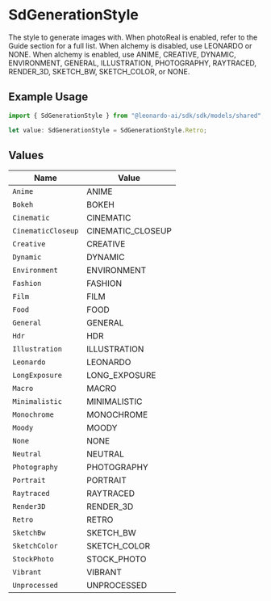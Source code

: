# SdGenerationStyle

The style to generate images with. When photoReal is enabled, refer to the Guide section for a full list. When alchemy is disabled, use LEONARDO or NONE. When alchemy is enabled, use ANIME, CREATIVE, DYNAMIC, ENVIRONMENT, GENERAL, ILLUSTRATION, PHOTOGRAPHY, RAYTRACED, RENDER_3D, SKETCH_BW, SKETCH_COLOR, or NONE.

## Example Usage

```typescript
import { SdGenerationStyle } from "@leonardo-ai/sdk/sdk/models/shared";

let value: SdGenerationStyle = SdGenerationStyle.Retro;
```

## Values

| Name               | Value              |
| ------------------ | ------------------ |
| `Anime`            | ANIME              |
| `Bokeh`            | BOKEH              |
| `Cinematic`        | CINEMATIC          |
| `CinematicCloseup` | CINEMATIC_CLOSEUP  |
| `Creative`         | CREATIVE           |
| `Dynamic`          | DYNAMIC            |
| `Environment`      | ENVIRONMENT        |
| `Fashion`          | FASHION            |
| `Film`             | FILM               |
| `Food`             | FOOD               |
| `General`          | GENERAL            |
| `Hdr`              | HDR                |
| `Illustration`     | ILLUSTRATION       |
| `Leonardo`         | LEONARDO           |
| `LongExposure`     | LONG_EXPOSURE      |
| `Macro`            | MACRO              |
| `Minimalistic`     | MINIMALISTIC       |
| `Monochrome`       | MONOCHROME         |
| `Moody`            | MOODY              |
| `None`             | NONE               |
| `Neutral`          | NEUTRAL            |
| `Photography`      | PHOTOGRAPHY        |
| `Portrait`         | PORTRAIT           |
| `Raytraced`        | RAYTRACED          |
| `Render3D`         | RENDER_3D          |
| `Retro`            | RETRO              |
| `SketchBw`         | SKETCH_BW          |
| `SketchColor`      | SKETCH_COLOR       |
| `StockPhoto`       | STOCK_PHOTO        |
| `Vibrant`          | VIBRANT            |
| `Unprocessed`      | UNPROCESSED        |